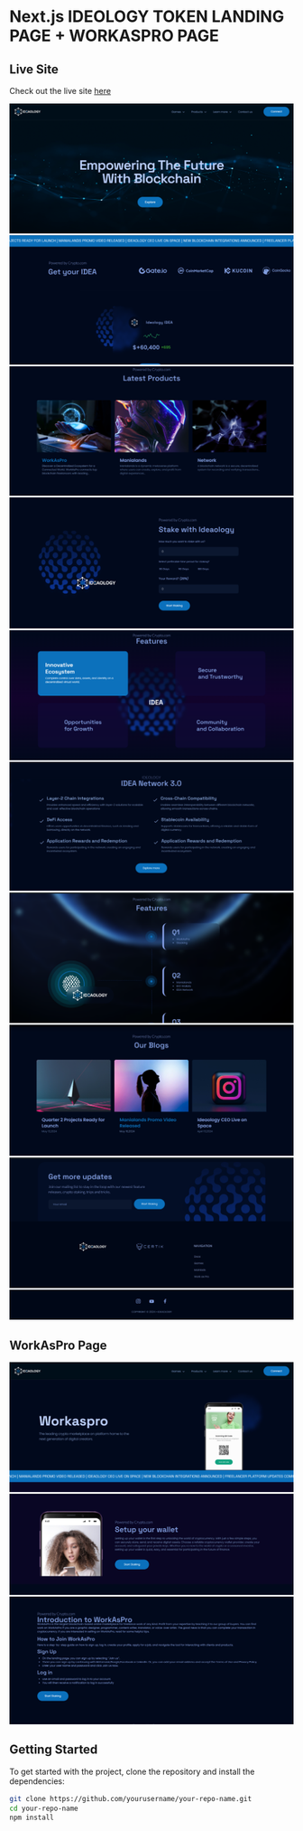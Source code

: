 # Next.js IDEOLOGY TOKEN LANDING PAGE + WORKASPRO PAGE

## Live Site

Check out the live site [here](https://nextjs-ideology-token.vercel.app/)

![Image1](https://github.com/Moeez-Rajpoot/Nextjs-ideology-token/blob/main/images/image1.png)
![Image2](https://github.com/Moeez-Rajpoot/Nextjs-ideology-token/blob/main/images/image2.png)
![Image3](https://github.com/Moeez-Rajpoot/Nextjs-ideology-token/blob/main/images/image3.png)
![Image4](https://github.com/Moeez-Rajpoot/Nextjs-ideology-token/blob/main/images/image4.png)
![Image5](https://github.com/Moeez-Rajpoot/Nextjs-ideology-token/blob/main/images/image5.png)
![Image6](https://github.com/Moeez-Rajpoot/Nextjs-ideology-token/blob/main/images/image6.png)
![Image7](https://github.com/Moeez-Rajpoot/Nextjs-ideology-token/blob/main/images/image7.png)
![Image8](https://github.com/Moeez-Rajpoot/Nextjs-ideology-token/blob/main/images/image8.png)
![Image9](https://github.com/Moeez-Rajpoot/Nextjs-ideology-token/blob/main/images/image9.png)
![Image10](https://github.com/Moeez-Rajpoot/Nextjs-ideology-token/blob/main/images/image10.png)

## WorkAsPro Page
![Image1](https://github.com/Moeez-Rajpoot/Nextjs-ideology-token/blob/main/images/wimage1.png)
![Image2](https://github.com/Moeez-Rajpoot/Nextjs-ideology-token/blob/main/images/wimage2.png)
![Image3](https://github.com/Moeez-Rajpoot/Nextjs-ideology-token/blob/main/images/wimage3.png)


## Getting Started

To get started with the project, clone the repository and install the dependencies:

```bash
git clone https://github.com/yourusername/your-repo-name.git
cd your-repo-name
npm install
